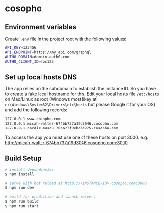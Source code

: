 # cosopho

## Environment variables
Create `.env` file in the project root with the following values:
``` bash
API_KEY=123456
API_ENDPOINT=https://my_api.com/graphql
AUTH0_DOMAIN=domain.auth0.com
AUTH0_CLIENT_ID=abc123
```

## Set up local hosts DNS
The app relies on the subdomain to establish the instance ID. So you have to create a fake local hostname for this.
Edit your local hosts file `/etc/hosts` on Mac/Linux as root (Windows most likey at `c:\Windows\System32\Drivers\etc\hosts` but please Google it for your OS) and add the following records:

``` bash
127.0.0.1 www.cosopho.com
127.0.0.1 micah-walter-674bb737a19d3046.cosopho.com
127.0.0.1 nordic-museu-76ba77f9ebd5d275.cosopho.com
```

To access the app you must use one of these hosts on port 3000. e.g. http://micah-walter-674bb737a19d3046.cosopho.com:3000

## Build Setup

``` bash
# install dependencies
$ npm install

# serve with hot reload at http://<INSTANCE-ID>.cosopho.com:3000
$ npm run dev

# build for production and launch server.
$ npm run build
$ npm run start

